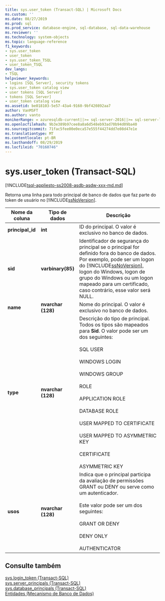 ```yaml
---
title: sys.user_token (Transact-SQL) | Microsoft Docs
ms.custom: ''
ms.date: 08/27/2019
ms.prod: sql
ms.prod_service: database-engine, sql-database, sql-data-warehouse
ms.reviewer: ''
ms.technology: system-objects
ms.topic: language-reference
f1_keywords:
- sys.user_token
- user_token
- sys.user_token_TSQL
- user_token_TSQL
dev_langs:
- TSQL
helpviewer_keywords:
- logins [SQL Server], security tokens
- sys.user_token catalog view
- user tokens [SQL Server]
- tokens [SQL Server]
- user_token catalog view
ms.assetid: be018103-5e57-43a4-9160-9bf420892aa7
author: VanMSFT
ms.author: vanto
monikerRange: = azuresqldb-current||>= sql-server-2016||>= sql-server-linux-2017||= sqlallproducts-allversions|| = azure-sqldw-latest
ms.openlocfilehash: 9b3e389b97cee8a8a6d548eb93ad70b94d09ba40
ms.sourcegitcommit: 71fac5fee00e0eca57e555f44274dd7e08d47e1e
ms.translationtype: MT
ms.contentlocale: pt-BR
ms.lasthandoff: 08/29/2019
ms.locfileid: "70160746"
---
```

# <a name="sysuser_token-transact-sql"></a>sys.user_token (Transact-SQL)
[!INCLUDE[tsql-appliesto-ss2008-asdb-asdw-xxx-md.md](../../includes/tsql-appliesto-ss2008-asdb-asdw-xxx-md.md)]

  Retorna uma linha para todo principal de banco de dados que faz parte do token de usuário no [!INCLUDE[ssNoVersion](../../includes/ssnoversion-md.md)].  
  
|Nome da coluna|Tipo de dados|Descrição|  
|-----------------|---------------|-----------------|  
|**principal_id**|**int**|ID do principal. O valor é exclusivo no banco de dados.|  
|**sid**|**varbinary(85)**|Identificador de segurança do principal se o principal for definido fora do banco de dados. Por exemplo, pode ser um logon do [!INCLUDE[ssNoVersion](../../includes/ssnoversion-md.md)], logon do Windows, logon de grupo do Windows ou um logon mapeado para um certificado, caso contrário, esse valor será NULL.|  
|**name**|**nvarchar (128)**|Nome do principal. O valor é exclusivo no banco de dados.|  
|**type**|**nvarchar (128)**|Descrição do tipo de principal. Todos os tipos são mapeados para **Sid**. O valor pode ser um dos seguintes:<br /><br /> SQL USER<br /><br /> WINDOWS LOGIN<br /><br /> WINDOWS GROUP<br /><br /> ROLE<br /><br /> APPLICATION ROLE<br /><br /> DATABASE ROLE<br /><br /> USER MAPPED TO CERTIFICATE<br /><br /> USER MAPPED TO ASYMMETRIC KEY<br /><br /> CERTIFICATE<br /><br /> ASYMMETRIC KEY|  
|**usos**|**nvarchar (128)**|Indica que o principal participa da avaliação de permissões GRANT ou DENY ou serve como um autenticador.<br /><br /> Este valor pode ser um dos seguintes:<br /><br /> GRANT OR DENY<br /><br /> DENY ONLY<br /><br /> AUTHENTICATOR|  
  
## <a name="see-also"></a>Consulte também  
 [sys.login_token &#40;Transact-SQL&#41;](../../relational-databases/system-catalog-views/sys-login-token-transact-sql.md)   
 [sys.server_principals &#40;Transact-SQL&#41;](../../relational-databases/system-catalog-views/sys-server-principals-transact-sql.md)   
 [sys.database_principals &#40;Transact-SQL&#41;](../../relational-databases/system-catalog-views/sys-database-principals-transact-sql.md)   
 [Entidades &#40;Mecanismo de Banco de Dados&#41;](../../relational-databases/security/authentication-access/principals-database-engine.md)  
  
  

